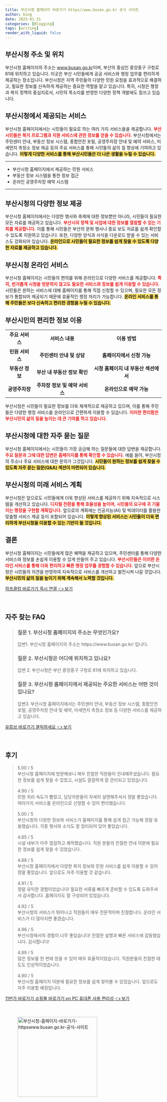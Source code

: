 ```yaml
---
title: 부산시청 홈페이지 바로가기 https//www.busan.go.kr 공식 사이트
author: bing
date: 2025-01-31
categories: [Blogging]
tags: [writing]
render_with_liquid: false
---
```

<h2 id='부산시청_주소_및_위치'>부산시청 주소 및 위치</h2>

<p>부산시청 홈페이지의 주소는 <a href="https://www.busan.go.kr/">www.busan.go.kr</a>이며, 부산의 중심인 중앙중구 구청로 61에 위치하고 있습니다. 이곳은 부산 시민들에게 공공 서비스와 행정 업무를 편리하게 제공하는 장소입니다. 부산시청은 지역 주민들의 다양한 민원 요청을 효과적으로 해결하고, 필요한 정보를 신속하게 제공하는 중요한 역할을 맡고 있습니다. 특히, 시청은 행정과 복지 정책의 중심지로서, 시민의 목소리를 반영한 다양한 정책 개발에도 힘쓰고 있습니다.</p>

<h2 id='부산시청에서_제공되는_서비스'>부산시청에서 제공되는 서비스</h2>

<p>부산시청 홈페이지에서는 시민들이 필요로 하는 여러 가지 서비스들을 제공합니다. <b><span style="color: #ee2323;">부산시민들은 복지 프로그램과 지원 서비스에 관한 정보를 얻을 수 있습니다.</span></b> 부산시청에서는 주민센터 안내, 부동산 정보 시스템, 종합안전 포털, 공영주차장 안내 및 예약 서비스, 미세먼지 측정소 정보 제공 등의 주요 서비스를 통해 시민들의 삶의 질 향상에 기여하고 있습니다. <b><span style="background-color: #ffe066;">이렇게 다양한 서비스를 통해 부산시민들은 더 나은 생활을 누릴 수 있습니다.</span></b></p>

<hr />

<ul>
    <li>부산시청 홈페이지에서 제공하는 민원 서비스</li>
    <li>부동산 정보 시스템을 통한 정보 접근</li>
    <li>온라인 공영주차장 예약 시스템</li>
</ul>

<hr />

<h2 id='부산시청의_다양한_정보_제공'>부산시청의 다양한 정보 제공</h2>

<p>부산시청 홈페이지에서는 다양한 행사와 축제에 대한 정보뿐만 아니라, 시민들이 필요한 모든 자료를 제공하고 있습니다. <b><span style="color: #ee2323;">부산시의 정책 및 사업에 대한 정보를 열람할 수 있는 기회를 제공합니다.</span></b> 이를 통해 시민들은 부산의 문화 행사나 중요 보도 자료를 쉽게 확인할 수 있도록 지원하고 있습니다. 또한, 다양한 양식과 서식을 다운로드 받을 수 있는 서비스도 강화되어 있습니다. <b><span style="background-color: #ffe066;">온라인으로 시민들이 필요한 정보를 쉽게 찾을 수 있도록 다양한 자료를 제공하고 있습니다.</span></b></p>

<h2 id='부산시청_온라인_서비스'>부산시청 온라인 서비스</h2>

<p>부산시청 홈페이지는 시민들의 편의를 위해 온라인으로 다양한 서비스를 제공합니다. <b><span style="color: #ee2323;">특히, 번거롭게 시청을 방문하지 않고도 필요한 서비스와 정보를 쉽게 이용할 수 있습니다.</span></b> 시민들은 원하는 서비스에 대해 홈페이지를 통해 직접 신청할 수 있으며, 필요한 모든 정보가 통합되어 제공되기 때문에 효율적인 행정 처리가 가능합니다. <b><span style="background-color: #ffe066;">온라인 서비스를 통해 주민들은 보다 신속하고 편리한 경험을 누릴 수 있습니다.</span></b></p>

<h2 id='부산시민의_편리한_정보_이용'>부산시민의 편리한 정보 이용</h2>

<table>
    <tr>
        <td style="text-align: center; height: 17px;"><b>주요 서비스</b></td>
        <td style="text-align: center; height: 17px;"><b>서비스 내용</b></td>
        <td style="text-align: center; height: 17px;"><b>이용 방법</b></td>
    </tr>
    <tr>
        <td style="text-align: center; height: 17px;"><b>민원 서비스</b></td>
        <td style="text-align: center; height: 17px;"><b>주민센터 안내 및 상담</b></td>
        <td style="text-align: center; height: 17px;"><b>홈페이지에서 신청 가능</b></td>
    </tr>
    <tr>
        <td style="text-align: center; height: 17px;"><b>부동산 정보</b></td>
        <td style="text-align: center; height: 17px;"><b>부산 내 부동산 정보 확인</b></td>
        <td style="text-align: center; height: 17px;"><b>시청 홈페이지 내 부동산 섹션에서</b></td>
    </tr>
    <tr>
        <td style="text-align: center; height: 17px;"><b>공영주차장</b></td>
        <td style="text-align: center; height: 17px;"><b>주차장 정보 및 예약 서비스</b></td>
        <td style="text-align: center; height: 17px;"><b>온라인으로 예약 가능</b></td>
    </tr>
</table>

<p>부산시청은 시민들이 필요한 정보를 더욱 체계적으로 제공하고 있으며, 이를 통해 주민들은 다양한 행정 서비스를 온라인으로 간편하게 이용할 수 있습니다. <b><span style="color: #ee2323;">이러한 편리함은 부산시민의 삶의 질을 높이는 데 큰 기여를 하고 있습니다.</span></b></p>

<h2 id='부산시청에_대한_자주_묻는_질문'>부산시청에 대한 자주 묻는 질문</h2>

<p>부산시청 홈페이지에서는 시민들이 가장 궁금해 하는 질문들에 대한 답변을 제공합니다. <b><span style="color: #ee2323;">주요 질문과 그에 대한 답변은 홈페이지를 통해 확인할 수 있습니다.</span></b> 예를 들어, 부산시청의 주소나 주요 서비스에 대한 문의가 그것입니다. <b><span style="background-color: #ffe066;">시민들이 원하는 정보를 쉽게 찾을 수 있도록 자주 묻는 질문(Q&A) 섹션이 마련되어 있습니다.</span></b></p>

<h2 id='부산시청의_미래_서비스_계획'>부산시청의 미래 서비스 계획</h2>

<p>부산시청은 앞으로도 시민들에게 더욱 향상된 서비스를 제공하기 위해 지속적으로 시스템을 개선하고 있습니다. <b><span style="color: #ee2323;">디지털 전환을 통해 효율성을 높이며, 시민들의 요구에 귀 기울이는 행정을 구현할 계획입니다.</span></b> 앞으로의 계획에는 인공지능(AI) 및 빅데이터를 활용한 맞춤형 서비스 제공 등이 포함되어 있습니다. <b><span style="background-color: #ffe066;">이렇게 향상된 서비스는 시민들이 더욱 편리하게 부산시청을 이용할 수 있는 기반이 될 것입니다.</span></b></p>

<h2 id='결론'>결론</h2>

<p>부산시청 홈페이지는 시민들에게 많은 혜택을 제공하고 있으며, 주민센터를 통해 다양한 서비스와 정보를 손쉽게 이용할 수 있게 만들어 주고 있습니다. <b><span style="color: #ee2323;">부산시민들은 이러한 온라인 서비스를 통해 더욱 편리하고 빠른 행정 업무를 경험할 수 있습니다.</span></b> 앞으로 부산시청은 시민들의 의견을 반영하여 지속적으로 서비스를 개선하고 발전시켜 나갈 것입니다. <b><span style="background-color: #ffe066;">부산시민의 삶의 질을 높이기 위해 계속해서 노력할 것입니다.</span></b></p>
<p><a class="click-button" title="하프클럽 바로가기 즉시 연결" href="https://purplelist.github.io/posts/%ED%95%98%ED%94%84%ED%81%B4%EB%9F%BD-%EB%B0%94%EB%A1%9C%EA%B0%80%EA%B8%B0-%EC%A6%89%EC%8B%9C-%EC%97%B0%EA%B2%B0/" rel="dofollow">하프클럽 바로가기 즉시 연결 👈 보기</a></p><br>
<h2 id='자주_찾는_FAQ'>자주 찾는 FAQ</h2>
<div itemscope="" itemtype="https://schema.org/FAQPage"> 
<blockquote> 
<div itemscope="" itemprop="mainEntity" itemtype="https://schema.org/Question"> 
<h3 itemprop="name">질문 1. 부산시청 홈페이지의 주소는 무엇인가요?</h3> 
<div itemscope="" itemprop="acceptedAnswer" itemtype="https://schema.org/Answer"> 
<span itemprop="text"> 
<p>답변1. 부산시청 홈페이지의 주소는 https://www.busan.go.kr/ 입니다.</p> 
</span> 
</div> 
</div> 
<div itemscope="" itemprop="mainEntity" itemtype="https://schema.org/Question"> 
<h3 itemprop="name">질문 2. 부산시청은 어디에 위치하고 있나요?</h3> 
<div itemscope="" itemprop="acceptedAnswer" itemtype="https://schema.org/Answer"> 
<span itemprop="text"> 
<p>답변 2. 부산시청은 부산 중앙중구 구청로 61에 위치하고 있습니다.</p> 
</span> 
</div> 
</div> 
<div itemscope="" itemprop="mainEntity" itemtype="https://schema.org/Question"> 
<h3 itemprop="name">질문 3. 부산시청 홈페이지에서 제공되는 주요한 서비스는 어떤 것이 있나요?</h3> 
<div itemscope="" itemprop="acceptedAnswer" itemtype="https://schema.org/Answer"> 
<span itemprop="text"> 
<p>답변3. 부산시청 홈페이지에서는 주민센터 안내, 부동산 정보 시스템, 종합안전 포털, 공영주차장 안내 및 예약, 미세먼지 측정소 정보 등 다양한 서비스를 제공하고 있습니다.</p> 
</span> 
</div> 
</div> 
</blockquote> 
</div>
<p><a class="click-button" title="유튜브 바로가기 클릭하세요" href="https://purplelist.github.io/posts/%EC%9C%A0%ED%8A%9C%EB%B8%8C-%EB%B0%94%EB%A1%9C%EA%B0%80%EA%B8%B0-%ED%81%B4%EB%A6%AD%ED%95%98%EC%84%B8%EC%9A%94/" rel="dofollow">유튜브 바로가기 클릭하세요 👈 보기</a></p><br>
<h2 id='후기'>후기</h2>
<div itemscope itemtype="https://schema.org/Product">
  <blockquote>
  <div itemprop="review" itemscope itemtype="https://schema.org/Review">
      <div itemprop="reviewRating" itemscope itemtype="https://schema.org/Rating"> <span itemprop="ratingValue">5.00</span> / <span itemprop="bestRating">5</span> </div>
      <span itemprop="reviewBody">부산시청 홈페이지에 방문해보니 매우 친절한 직원들이 안내해주셨습니다. 필요한 정보를 쉽게 찾을 수 있었고, 시설도 깔끔하게 잘 관리되고 있었습니다.</span>
  </div>
  <br>
  <div itemprop="review" itemscope itemtype="https://schema.org/Review">
      <div itemprop="reviewRating" itemscope itemtype="https://schema.org/Rating"> <span itemprop="ratingValue">4.90</span> / <span itemprop="bestRating">5</span> </div>
      <span itemprop="reviewBody">민원 처리 속도가 빨랐고, 담당자분들이 자세히 설명해주셔서 정말 좋았습니다. 여러가지 서비스를 온라인으로 신청할 수 있어 편리했습니다.</span>
  </div>
  <br>
  <div itemprop="review" itemscope itemtype="https://schema.org/Review">
      <div itemprop="reviewRating" itemscope itemtype="https://schema.org/Rating"> <span itemprop="ratingValue">5.00</span> / <span itemprop="bestRating">5</span> </div>
      <span itemprop="reviewBody">부산시청의 다양한 정보와 서비스가 홈페이지를 통해 쉽게 접근 가능해 정말 유용했습니다. 각종 행사와 소식도 잘 정리되어 있어 좋았습니다.</span>
  </div>
  <br>
  <div itemprop="review" itemscope itemtype="https://schema.org/Review">
      <div itemprop="reviewRating" itemscope itemtype="https://schema.org/Rating"> <span itemprop="ratingValue">4.85</span> / <span itemprop="bestRating">5</span> </div>
      <span itemprop="reviewBody">시설 내부가 아주 깔끔하고 쾌적했습니다. 직원 분들의 친절한 안내 덕분에 필요한 정보를 쉽게 찾을 수 있었습니다.</span>
  </div>
  <br>
  <div itemprop="review" itemscope itemtype="https://schema.org/Review">
      <div itemprop="reviewRating" itemscope itemtype="https://schema.org/Rating"> <span itemprop="ratingValue">4.88</span> / <span itemprop="bestRating">5</span> </div>
      <span itemprop="reviewBody">부산시청 홈페이지에서 다양한 복지 정보와 민원 서비스를 쉽게 이용할 수 있어 정말 좋았습니다. 앞으로도 자주 이용할 것 같습니다.</span>
  </div>
  <br>
  <div itemprop="review" itemscope itemtype="https://schema.org/Review">
      <div itemprop="reviewRating" itemscope itemtype="https://schema.org/Rating"> <span itemprop="ratingValue">4.91</span> / <span itemprop="bestRating">5</span> </div>
      <span itemprop="reviewBody">정말 유익한 경험이었습니다! 필요한 서류를 빠르게 준비할 수 있도록 도와주셔서 감사합니다. 홈페이지도 잘 구성되어 있었습니다.</span>
  </div>
  <br>
  <div itemprop="review" itemscope itemtype="https://schema.org/Review">
      <div itemprop="reviewRating" itemscope itemtype="https://schema.org/Rating"> <span itemprop="ratingValue">4.92</span> / <span itemprop="bestRating">5</span> </div>
      <span itemprop="reviewBody">부산시청의 서비스가 뛰어나고 직원들이 매우 전문적이며 친절합니다. 온라인 서비스가 더 많아지면 좋겠습니다.</span>
  </div>
  <br>
  <div itemprop="review" itemscope itemtype="https://schema.org/Review">
      <div itemprop="reviewRating" itemscope itemtype="https://schema.org/Rating"> <span itemprop="ratingValue">4.96</span> / <span itemprop="bestRating">5</span> </div>
      <span itemprop="reviewBody">부산시청에서의 경험이 너무 좋았습니다! 친절한 설명과 빠른 서비스에 감동했습니다. 감사합니다!</span>
  </div>
  <br>
  <div itemprop="review" itemscope itemtype="https://schema.org/Review">
      <div itemprop="reviewRating" itemscope itemtype="https://schema.org/Rating"> <span itemprop="ratingValue">4.89</span> / <span itemprop="bestRating">5</span> </div>
      <span itemprop="reviewBody">많은 정보를 한 번에 얻을 수 있어 매우 효율적이었습니다. 직원분들의 친절한 태도도 인상적이었습니다.</span>
  </div>
  <br>
  <div itemprop="review" itemscope itemtype="https://schema.org/Review">
      <div itemprop="reviewRating" itemscope itemtype="https://schema.org/Rating"> <span itemprop="ratingValue">4.90</span> / <span itemprop="bestRating">5</span> </div>
      <span itemprop="reviewBody">부산시청 홈페이지 덕분에 필요한 정보를 쉽게 찾아볼 수 있었습니다. 앞으로도 자주 이용할 예정입니다.</span>
  </div>
  </blockquote>
</div>
<p><a class="click-button" title="11번가 바로가기 쇼핑몰 바로가기 on PC 휴대폰 사용 편리성" href="https://purplelist.github.io/posts/11%EB%B2%88%EA%B0%80-%EB%B0%94%EB%A1%9C%EA%B0%80%EA%B8%B0-%EC%87%BC%ED%95%91%EB%AA%B0-%EB%B0%94%EB%A1%9C%EA%B0%80%EA%B8%B0-on-PC-%ED%9C%B4%EB%8C%80%ED%8F%B0-%EC%82%AC%EC%9A%A9-%ED%8E%B8%EB%A6%AC%EC%84%B1/" rel="dofollow">11번가 바로가기 쇼핑몰 바로가기 on PC 휴대폰 사용 편리성 👈 보기</a></p><br>
<figure class="image"><img src="https://purplelist.github.io/assets/img/thumbnail/부산시청-홈페이지-바로가기-httpswww.busan.go.kr-공식-사이트.webp" alt="부산시청-홈페이지-바로가기-httpswww.busan.go.kr-공식-사이트" width="256" height="256"></figure>
